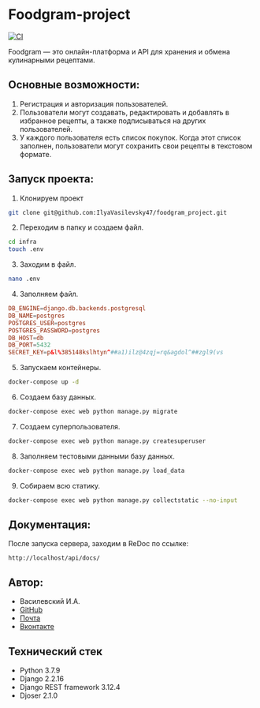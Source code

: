 # Foodgram-project

[![CI](https://github.com/IlyaVasilevsky47/foodgram_project/actions/workflows/main.yml/badge.svg?branch=master)](https://github.com/IlyaVasilevsky47/foodgram_project/actions/workflows/main.yml)

Foodgram — это онлайн-платформа и API для хранения и обмена кулинарными рецептами.

## Основные возможности:
1. Регистрация и авторизация пользователей.
2. Пользователи могут создавать, редактировать и добавлять в избранное рецепты, а также подписываться на других пользователей.
3. У каждого пользователя есть список покупок. Когда этот список заполнен, пользователи могут сохранить свои рецепты в текстовом формате.

## Запуск проекта:
1. Клонируем проект
```bash
git clone git@github.com:IlyaVasilevsky47/foodgram_project.git
```
2. Переходим в папку и создаем файл.
```bash
cd infra
touch .env
```
3. Заходим в файл.
```bash
nano .env
```
4. Заполняем файл.
```conf
DB_ENGINE=django.db.backends.postgresql
DB_NAME=postgres
POSTGRES_USER=postgres
POSTGRES_PASSWORD=postgres
DB_HOST=db
DB_PORT=5432
SECRET_KEY=p&l%385148kslhtyn^##a1)ilz@4zqj=rq&agdol^##zgl9(vs
```
5. Запускаем контейнеры.
```bash
docker-compose up -d
```
6. Создаем базу данных.
```bash
docker-compose exec web python manage.py migrate
```
7. Создаем суперпользователя.
```bash
docker-compose exec web python manage.py createsuperuser
```
8. Заполняем тестовыми данными базу данных.
```bash
docker-compose exec web python manage.py load_data
```
9. Собираем всю статику.
```bash
docker-compose exec web python manage.py collectstatic --no-input
```

## Документация:
После запуска сервера, заходим в ReDoc по ссылке:
```url
http://localhost/api/docs/
```

## Автор:
- Василевский И.А.
- [GitHub](https://github.com/IlyaVasilevsky47)
- [Почта](vasilevskijila047@gmail.com)
- [Вконтакте](https://vk.com/ilya.vasilevskiy47)

## Технический стек
- Python 3.7.9
- Django 2.2.16
- Django REST framework 3.12.4
- Djoser 2.1.0
